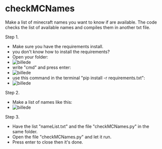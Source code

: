 # checkMCNames
Make a list of minecraft names you want to know if are available. 
The code checks the list of available names and compiles them in another txt file.

Step 1.
- Make sure you have the requirements install.
- you don't know how to install the requirements?
- Open your folder:
- ![billede](https://github.com/Demonic-code/getName/assets/115573131/3e1716ea-94bc-45b3-95a7-0b9a469343c7)
- write "cmd" and press enter:
- ![billede](https://github.com/Demonic-code/getName/assets/115573131/18bb9594-1e7d-4386-aa3c-de5fc7c195e8)
- use this command in the terminal "pip install -r requirements.txt":
- ![billede](https://github.com/Demonic-code/getName/assets/115573131/15efaaec-16b8-4e91-8ed7-fa62dbc0184f)

Step 2.
- Make a list of names like this:
- ![billede](https://github.com/Demonic-code/getName/assets/115573131/61d6b7ad-9742-476d-ad7e-09801a4275ee)

Step 3.
- Have the list "nameList.txt" and the file "checkMCNames.py" in the same folder.
- Open the file "checkMCNames.py" and let it run.
- Press enter to close then it's done.
